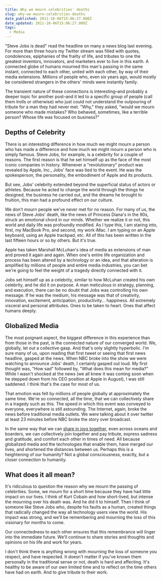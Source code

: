 ```yaml
---
title: Why we mourn celebrities' deaths
slug: why-we-mourn-celebrities-deaths
date_published: 2011-10-06T15:06:27.000Z
date_updated: 2011-10-06T15:06:27.000Z
tags:
  - Media
---
```


"Steve Jobs is dead" read the headline on many a news blog last evening. For more than three hours my Twitter stream was filled with quotes, condolences, epiphanies of the frailty of life, and tributes to one the greatest inventors, innovators, and marketers ever to live in this earth. A connected globe of humans mourned this man's passing in the same instant, connected to each other, united with each other, by way of their media extensions. Millions of people who, even six years ago, would mostly be considered strangers in the others' minds were instantly family.

The transient nature of these connections is interesting–and probably a deeper topic for another post–and it led to a specific group of people (call them trolls or otherwise) who just could not understand the outpouring of tribute for a man they had never met. "Why," they asked, "would we mourn someone who made mistakes? Who behaved, sometimes, like a terrible person? Whose life was focused on business?"

## Depths of Celebrity

There is an interesting difference in how much we might mourn a person who has made a difference and how much we might mourn a person who is simply famous. Steve Jobs, for example, is a celebrity for a couple of reasons. The first reason is that he set himself up as the face of the most iconic companies in history. Whenever a "revolutionary" product was revealed by Apple, Inc., Jobs' face was tied to the event. He was the spokesperson, the personality, the embodiment of Apple and its products.

But see, Jobs' celebrity extended beyond the superficial status of actors or athletes. Because he acted to change the world through the things he designed, the business he carried out, and the dreams he brought to fruition, this man had a profound effect on our culture.

We don't mourn people we've never met for no reason. For many of us, the news of Steve Jobs' death, like the news of Princess Diana's in the 90s, struck an emotional chord in our minds. Whether we realize it or not, this world and daily life was profoundly modified. As I type this, I am staring into, first, my MacBook Pro, and second, my work iMac. I am typing on an Apple keyboard, using an Apple trackpad, etc. All of this has been written in the last fifteen hours or so by others. But it's true.

Apple has taken Marshall McLuhan's idea of media as extensions of man and proved it again and again. When one's entire life organization and process has been altered by a technology or an idea, and that alteration is amplified by millions of people and entire media industries, you can bet we're going to feel the weight of a tragedy directly connected with it.

Jobs set himself up as a celebrity, similar to how McLuhan created his own celebrity, and he did it on purpose. A man meticulous in strategy, planning, and execution, there can be no doubt that Jobs was controlling his own message. If he was the medium, his message was that of creativity, innovation, excitement, anticipation, productivity... happiness. All extremely visceral and personal attributes. Ones to be taken to heart. Ones that affect humans deeply.

## Globalized Media

The most poignant aspect, the biggest difference in this experience than from those in the past, is the connected nature of our converged world. We, globally, let out a collective gasp. And that's only slightly hyperbolic. I'm sure many of us, upon reading that first tweet or seeing that first news headline, gasped at the news. When NBC broke into the show we were watching to announce Jobs' death, I certainly gasped out loud. My first thought was, "How sad" followed by, "What does this mean for media?" While I wasn't shocked at the news (we all knew it was coming soon when he stepped down from his CEO position at Apple in August), I was still saddened. I think that's the case for most of us.

That emotion was felt by millions of people globally at approximately the same time. We're so connected, all the time, that we can collectively share in a tragedy such as this. The speed in which this event was conveyed to everyone, everywhere is still astounding. The Internet, again, broke the news before traditional media outlets. We were talking about it over twitter at least 23 minutes before NBC broke the story over broadcast.

In the same way that we can [share in joys together](/posts/royal-global-media/), even across oceans and boarders, we can collectively join together and pay tribute, express sadness and gratitude, and comfort each other in times of need. All because globalized media and the technologies that enable them, have merged our lives, and shortened the distances between us. Perhaps this is a heightening of our humanity? Not a global consciousness, exactly, but a closer connection to humanity.

## What does it all mean?

It's ridiculous to question the reason why we mourn the passing of celebrities. Some, we mourn for a short time because they have had little impact on our lives. I think of Kurt Cobain and how short-lived, but intense the mourning over his death was. And he did it to himself. Then I think of someone like Steve Jobs who, despite his faults as a human, created things that radically changed the way all technology users view the world. His impact was strong, and we'll be remembering and mourning the loss of this visionary for months to come.

Our connectedness to each other ensures that this remembrance will linger into the immediate future. We'll continue to share stories and thoughts and opinions on his life and work for years.

I don't think there is anything wrong with mourning the loss of someone you respect, and have respected. It doesn't matter if you've known them personally in the traditional sense or not, death is hard and affecting. It's healthy to be aware of our own limited time and to reflect on the time others have had on earth. And to give tribute to their work.
